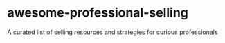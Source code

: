 # awesome-professional-selling
A curated list of selling resources and strategies for curious professionals

